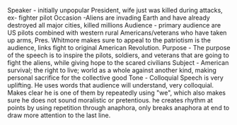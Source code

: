 Speaker - initially unpopular President, wife just was killed during attacks, ex- fighter pilot
Occasion -Aliens are invading Earth and have already destroyed all major cities, killed millions 
Audience - primary audience are US pilots combined with western rural Americans/veterans who have taken up arms, Pres. Whitmore makes sure to appeal to the patriotism is the audience, links fight to original American Revolution.
Purpose  - The purpose of the speech is to inspire the pilots, soldiers, and veterans that are going to fight the aliens, while giving hope to the scared civilians
Subject - American survival; the right to live; world as a whole against another kind, making personal sacrifice for the collective good
Tone - Colloquial
	Speech is very uplifting. He uses words that audience will understand, very colloquial. Makes clear he is one of them by repeatedly using "we", which also makes sure he does not sound moralistic or pretentious. he creates rhythm at points by using repetition through anaphora, only breaks anaphora at end to draw more attention to the last line.

	
